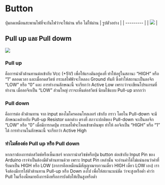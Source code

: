# Button
ปุ่มกดเหมือนสะพานไฟที่จะกันไฟว่าจะให้ผ่าน หรือ ไม่ให้ผ่าน
| รูปตัวอย่าง |
| --------- |
|  ![](https://www.gravitechthai.com/upload/product/real/pic-269-3139323352.jpg) | 


## Pull up และ Pull dowm
![](http://itbakery.net/wp-content/uploads/2018/03/pullupdown.png)

### Pull up
 คือการนำตัวต้านทานต่อเข้ากับ Vcc (+5V) เพื่อให้แรงดันอยู่คงที่ ทำให้อยู่ในสถานะ “HIGH” หรือ “1” ตลอดเวลา และเมื่อกดสวิตซ์ กระแสไฟฟ้าจะไหลลง Ground ทันที ซึ่งทำให้สถานะเป็นลอจิก “LOW” หรือ “0” และ การทำงานลักษณะนี้ จะเรียกว่า Active Low เพราะว่าจะเขียนโปรแกรมที่ทำงาน เมื่อลอจิกเป็น “LOW” ส่วนใหญ่ เราจะเห็นต่อสวิตซ์ นิยมใช้แบบ Pull-up มากกว่า 

### Pull down
 คือการต่อ ตัวต้านทาน จาก input ของไมโครคอนโทลเลอร์ เข้ากับ กราว โดยใน Pull-down จะมีลักษณะคล้ายกับ Pull-up Resistor แตกต่าง ตรงที่ สภาวะปกติของ Pull-down จะเป็นลอจิก “LOW” หรือ “0” เมื่อมีการกดปุ่ม กระแสไฟจะไหลเข้าขาอินพุท ทำให้ ลอจิกเป็น “HIGH” หรือ “1” ได้ การทำงานในลักษณะนี้ จะเรียกว่า Active High

### ทำไมต้องต่อ Pull up หรือ Pull down
  หากเราต้องการต่อสวิตช์หรือเซ็นเซอร์ หากเรานำสวิซช์หรือปุ่ม button ต่อเข้ากับ Input Pin ของ Arduino เราจำเป็นต้องมีตัวต้านทานด้วย เพราะ Input Pin เหล่านั้น จะอ่านค่าได้ไม่แน่นอนว่าค่าที่รับมาเป็น HIGH หรือ LOW (อาการคือเหมือนมีสัญญาณรบกวนเดี๋ยว HIGH เดี๋ยว LOW เอง) เราจึงต้องมีการใส่ตัวต้านทาน Pull-up หรือ Down ลงไป เพื่อให้สถานะแน่ชัด ว่าจะสูงหรือต่ำ
คำว่า Pull ในเรื่องนี้หมายถึงการดึงหรือการบังคับให้เป็นสูงหรือต่ำ
